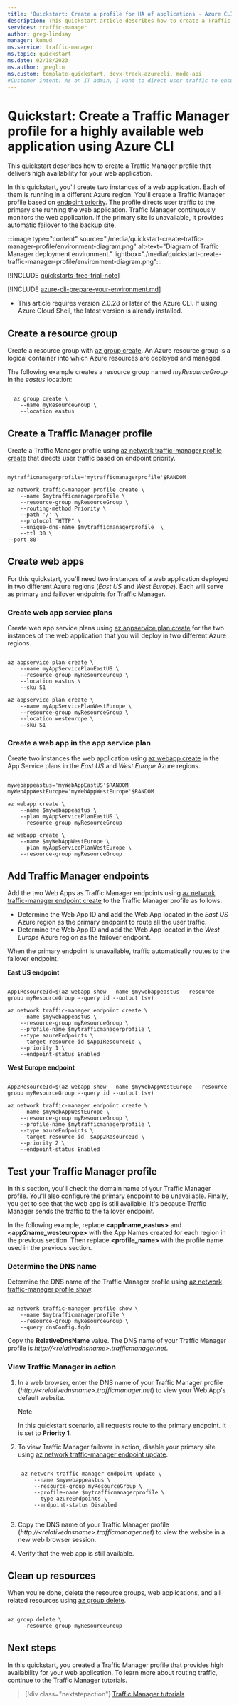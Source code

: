 ```yaml
---
title: 'Quickstart: Create a profile for HA of applications - Azure CLI - Azure Traffic Manager'
description: This quickstart article describes how to create a Traffic Manager profile to build a highly available web application by using Azure CLI.
services: traffic-manager
author: greg-lindsay
manager: kumud
ms.service: traffic-manager
ms.topic: quickstart
ms.date: 02/18/2023
ms.author: greglin
ms.custom: template-quickstart, devx-track-azurecli, mode-api
#Customer intent: As an IT admin, I want to direct user traffic to ensure high availability of web applications.
---
```


# Quickstart: Create a Traffic Manager profile for a highly available web application using Azure CLI

This quickstart describes how to create a Traffic Manager profile that delivers high availability for your web application.

In this quickstart, you'll create two instances of a web application. Each of them is running in a different Azure region. You'll create a Traffic Manager profile based on [endpoint priority](traffic-manager-routing-methods.md#priority-traffic-routing-method). The profile directs user traffic to the primary site running the web application. Traffic Manager continuously monitors the web application. If the primary site is unavailable, it provides automatic failover to the backup site.

:::image type="content" source="./media/quickstart-create-traffic-manager-profile/environment-diagram.png" alt-text="Diagram of Traffic Manager deployment environment." lightbox="./media/quickstart-create-traffic-manager-profile/environment-diagram.png":::

[!INCLUDE [quickstarts-free-trial-note](../../includes/quickstarts-free-trial-note.md)]

[!INCLUDE [azure-cli-prepare-your-environment.md](~/reusable-content/azure-cli/azure-cli-prepare-your-environment.md)]

- This article requires version 2.0.28 or later of the Azure CLI. If using Azure Cloud Shell, the latest version is already installed.

## Create a resource group
Create a resource group with [az group create](/cli/azure/group). An Azure resource group is a logical container into which Azure resources are deployed and managed.

The following example creates a resource group named *myResourceGroup* in the *eastus* location:

```azurecli-interactive

  az group create \
    --name myResourceGroup \
    --location eastus

```

## Create a Traffic Manager profile

Create a Traffic Manager profile using [az network traffic-manager profile create](/cli/azure/network/traffic-manager/profile#az-network-traffic-manager-profile-create) that directs user traffic based on endpoint priority.


```azurecli-interactive

mytrafficmanagerprofile='mytrafficmanagerprofile'$RANDOM

az network traffic-manager profile create \
	--name $mytrafficmanagerprofile \
	--resource-group myResourceGroup \
	--routing-method Priority \
	--path '/' \
	--protocol "HTTP" \
	--unique-dns-name $mytrafficmanagerprofile  \
	--ttl 30 \
--port 80

```

## Create web apps

For this quickstart, you'll need two instances of a web application deployed in two different Azure regions (*East US* and *West Europe*). Each will serve as primary and failover endpoints for Traffic Manager.

### Create web app service plans
Create web app service plans using [az appservice plan create](/cli/azure/appservice/plan#az-appservice-plan-create) for the two instances of the web application that you will deploy in two different Azure regions.


```azurecli-interactive

az appservice plan create \
    --name myAppServicePlanEastUS \
    --resource-group myResourceGroup \
    --location eastus \
    --sku S1

az appservice plan create \
    --name myAppServicePlanWestEurope \
    --resource-group myResourceGroup \
    --location westeurope \
    --sku S1

```

### Create a web app in the app service plan
Create two instances the web application using [az webapp create](/cli/azure/webapp#az-webapp-create) in the App Service plans in the *East US* and *West Europe* Azure regions.

```azurecli-interactive

mywebappeastus='myWebAppEastUS'$RANDOM
myWebAppWestEurope='myWebAppWestEurope'$RANDOM

az webapp create \
    --name $mywebappeastus \
    --plan myAppServicePlanEastUS \
    --resource-group myResourceGroup

az webapp create \
    --name $myWebAppWestEurope \
    --plan myAppServicePlanWestEurope \
    --resource-group myResourceGroup

```

## Add Traffic Manager endpoints
Add the two Web Apps as Traffic Manager endpoints using [az network traffic-manager endpoint create](/cli/azure/network/traffic-manager/endpoint#az-network-traffic-manager-endpoint-create) to the Traffic Manager profile as follows:

- Determine the Web App ID and add the Web App located in the *East US* Azure region as the primary endpoint to route all the user traffic. 
- Determine the Web App ID and add the Web App located in the *West Europe* Azure region as the failover endpoint. 

When the primary endpoint is unavailable, traffic automatically routes to the failover endpoint.


**East US endpoint**

```azurecli-interactive

App1ResourceId=$(az webapp show --name $mywebappeastus --resource-group myResourceGroup --query id --output tsv)

az network traffic-manager endpoint create \
    --name $mywebappeastus \
    --resource-group myResourceGroup \
    --profile-name $mytrafficmanagerprofile \
    --type azureEndpoints \
    --target-resource-id $App1ResourceId \
    --priority 1 \
    --endpoint-status Enabled

```

**West Europe endpoint**

```azurecli-interactive

App2ResourceId=$(az webapp show --name $myWebAppWestEurope --resource-group myResourceGroup --query id --output tsv)

az network traffic-manager endpoint create \
    --name $myWebAppWestEurope \
    --resource-group myResourceGroup \
    --profile-name $mytrafficmanagerprofile \
    --type azureEndpoints \
    --target-resource-id  $App2ResourceId \
    --priority 2 \
    --endpoint-status Enabled
```


## Test your Traffic Manager profile

In this section, you'll check the domain name of your Traffic Manager profile. You'll also configure the primary endpoint to be unavailable. Finally, you get to see that the web app is still available. It's because Traffic Manager sends the traffic to the failover endpoint.

In the following example, replace **<app1name_eastus>** and **<app2name_westeurope>** with the App Names created for each region in the previous section. Then replace **<profile_name>** with the profile name used in the previous section.

### Determine the DNS name

Determine the DNS name of the Traffic Manager profile using [az network traffic-manager profile show](/cli/azure/network/traffic-manager/profile#az-network-traffic-manager-profile-show).

```azurecli-interactive

az network traffic-manager profile show \
    --name $mytrafficmanagerprofile \
    --resource-group myResourceGroup \
    --query dnsConfig.fqdn

```

Copy the **RelativeDnsName** value. The DNS name of your Traffic Manager profile is *http://<*relativednsname*>.trafficmanager.net*. 

### View Traffic Manager in action
1. In a web browser, enter the DNS name of your Traffic Manager profile (*http://<*relativednsname*>.trafficmanager.net*) to view your Web App's default website.

    > [!NOTE]
    > In this quickstart scenario, all requests route to the primary endpoint. It is set to **Priority 1**.
2. To view Traffic Manager failover in action, disable your primary site using [az network traffic-manager endpoint update](/cli/azure/network/traffic-manager/endpoint#az-network-traffic-manager-endpoint-update).

   ```azurecli-interactive

    az network traffic-manager endpoint update \
        --name $mywebappeastus \
        --resource-group myResourceGroup \
        --profile-name $mytrafficmanagerprofile \
        --type azureEndpoints \
        --endpoint-status Disabled
    
   ```

3. Copy the DNS name of your Traffic Manager profile (*http://<*relativednsname*>.trafficmanager.net*) to view the website in a new web browser session.
4. Verify that the web app is still available.

## Clean up resources

When you're done, delete the resource groups, web applications, and all related resources using [az group delete](/cli/azure/group#az-group-delete).

```azurecli-interactive

az group delete \
    --resource-group myResourceGroup

```

## Next steps

In this quickstart, you created a Traffic Manager profile that provides high availability for your web application. To learn more about routing traffic, continue to the Traffic Manager tutorials.

> [!div class="nextstepaction"]
> [Traffic Manager tutorials](tutorial-traffic-manager-improve-website-response.md)

